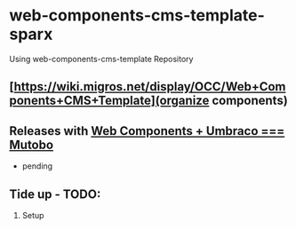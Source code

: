 # web-components-cms-template-sparx
Using web-components-cms-template Repository

## [https://wiki.migros.net/display/OCC/Web+Components+CMS+Template](organize components)

## Releases with [Web Components + Umbraco === Mutobo](http://mutobo.ch/)

- pending

## Tide up - TODO:

1. Setup
